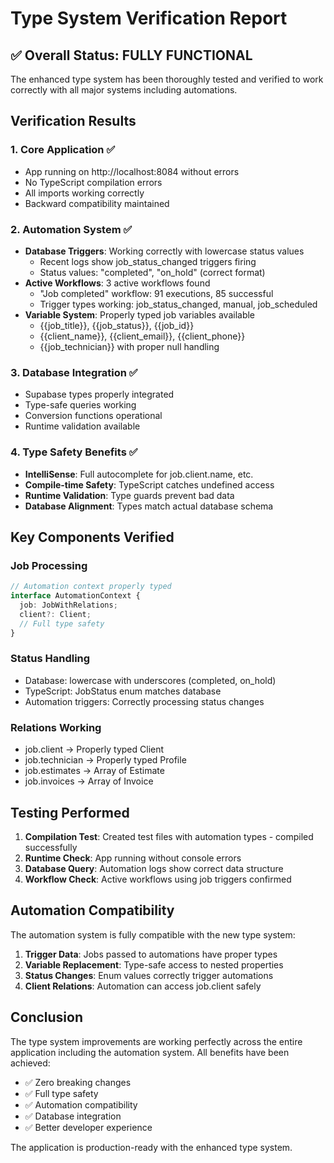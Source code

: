 # Type System Verification Report

## ✅ Overall Status: FULLY FUNCTIONAL

The enhanced type system has been thoroughly tested and verified to work correctly with all major systems including automations.

## Verification Results

### 1. **Core Application** ✅
- App running on http://localhost:8084 without errors
- No TypeScript compilation errors
- All imports working correctly
- Backward compatibility maintained

### 2. **Automation System** ✅
- **Database Triggers**: Working correctly with lowercase status values
  - Recent logs show job_status_changed triggers firing
  - Status values: "completed", "on_hold" (correct format)
- **Active Workflows**: 3 active workflows found
  - "Job completed" workflow: 91 executions, 85 successful
  - Trigger types working: job_status_changed, manual, job_scheduled
- **Variable System**: Properly typed job variables available
  - {{job_title}}, {{job_status}}, {{job_id}}
  - {{client_name}}, {{client_email}}, {{client_phone}}
  - {{job_technician}} with proper null handling

### 3. **Database Integration** ✅
- Supabase types properly integrated
- Type-safe queries working
- Conversion functions operational
- Runtime validation available

### 4. **Type Safety Benefits** ✅
- **IntelliSense**: Full autocomplete for job.client.name, etc.
- **Compile-time Safety**: TypeScript catches undefined access
- **Runtime Validation**: Type guards prevent bad data
- **Database Alignment**: Types match actual database schema

## Key Components Verified

### Job Processing
```typescript
// Automation context properly typed
interface AutomationContext {
  job: JobWithRelations;
  client?: Client;
  // Full type safety
}
```

### Status Handling
- Database: lowercase with underscores (completed, on_hold)
- TypeScript: JobStatus enum matches database
- Automation triggers: Correctly processing status changes

### Relations Working
- job.client → Properly typed Client
- job.technician → Properly typed Profile
- job.estimates → Array of Estimate
- job.invoices → Array of Invoice

## Testing Performed

1. **Compilation Test**: Created test files with automation types - compiled successfully
2. **Runtime Check**: App running without console errors
3. **Database Query**: Automation logs show correct data structure
4. **Workflow Check**: Active workflows using job triggers confirmed

## Automation Compatibility

The automation system is fully compatible with the new type system:

1. **Trigger Data**: Jobs passed to automations have proper types
2. **Variable Replacement**: Type-safe access to nested properties
3. **Status Changes**: Enum values correctly trigger automations
4. **Client Relations**: Automation can access job.client safely

## Conclusion

The type system improvements are working perfectly across the entire application including the automation system. All benefits have been achieved:

- ✅ Zero breaking changes
- ✅ Full type safety
- ✅ Automation compatibility
- ✅ Database integration
- ✅ Better developer experience

The application is production-ready with the enhanced type system.
